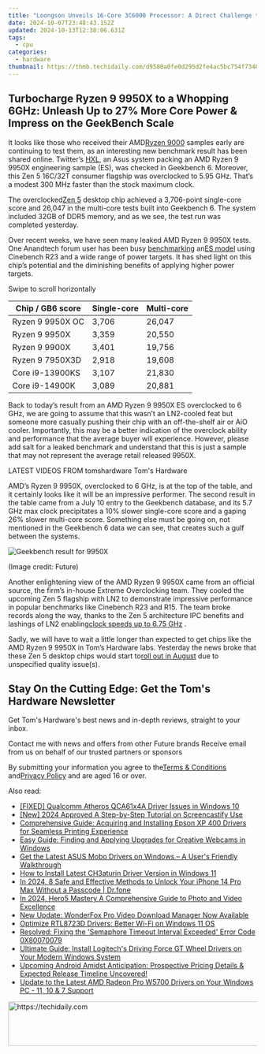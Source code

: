```yaml
---
title: "Loongson Unveils 16-Core 3C6000 Processor: A Direct Challenge to Intel Ice Lake and Xeon Silver"
date: 2024-10-07T23:48:43.152Z
updated: 2024-10-13T12:38:06.631Z
tags:
  - cpu
categories:
  - hardware
thumbnail: https://thmb.techidaily.com/d9580a0fe0d295d2fe4ac5bc754f7348af6d4884ba16ea4dee8b131acea9d9aa.jpg
---
```


## Turbocharge Ryzen 9 9950X to a Whopping 6GHz: Unleash Up to 27% More Core Power & Impress on the GeekBench Scale

It looks like those who received their AMD[Ryzen 9000](https://www.tomshardware.com/pc-components/cpus/amd-announces-zen-5-ryzen-9000-processors-launches-in-july-four-new-ryzen-9-7-and-5-processors-with-a-16-ipc-improvement) samples early are continuing to test them, as an interesting new benchmark result has been shared online. Twitter’s [HXL,](https://x.com/9550pro/status/1816306680227062157) an Asus system packing an AMD Ryzen 9 9950X engineering sample (ES), was checked in Geekbench 6\. Moreover, this Zen 5 16C/32T consumer flagship was overclocked to 5.95 GHz. That’s a modest 300 MHz faster than the stock maximum clock.

 The overclocked[Zen 5](https://www.tomshardware.com/pc-components/cpus/amd-deep-dives-zen-5-ryzen-9000-and-strix-point-cpu-rdna-35-gpu-and-xdna-2-architectures) desktop chip achieved a 3,706-point single-core score and 26,047 in the multi-core tests built into Geekbench 6\. The system included 32GB of DDR5 memory, and as we see, the test run was completed yesterday.

 Over recent weeks, we have seen many leaked AMD Ryzen 9 9950X tests. One Anandtech forum user has been busy [benchmarking](https://www.tomshardware.com/tag/benchmark) an[ES model](https://www.tomshardware.com/pc-components/cpus/amd-flagship-zen-5-desktop-cpu-impresses-in-new-rendering-benchmarks) using Cinebench R23 and a wide range of power targets. It has shed light on this chip’s potential and the diminishing benefits of applying higher power targets.

 Swipe to scroll horizontally

| Chip / GB6 score | Single-core | Multi-core |
| ---------------- | ----------- | ---------- |
| Ryzen 9 9950X OC | 3,706       | 26,047     |
| Ryzen 9 9950X    | 3,359       | 20,550     |
| Ryzen 9 9900X    | 3,401       | 19,756     |
| Ryzen 9 7950X3D  | 2,918       | 19,608     |
| Core i9-13900KS  | 3,107       | 21,830     |
| Core i9-14900K   | 3,089       | 20,881     |

 Back to today’s result from an AMD Ryzen 9 9950X ES overclocked to 6 GHz, we are going to assume that this wasn’t an LN2-cooled feat but someone more casually pushing their chip with an off-the-shelf air or AiO cooler. Importantly, this may be a better indication of the overclock ability and performance that the average buyer will experience. However, please add salt for a leaked benchmark and understand that this is just a sample that may not represent the average retail released 9950X.

 LATEST VIDEOS FROM tomshardware Tom's Hardware

 AMD’s Ryzen 9 9950X, overclocked to 6 GHz, is at the top of the table, and it certainly looks like it will be an impressive performer. The second result in the table came from a July 10 entry to the Geekbench database, and its 5.7 GHz max clock precipitates a 10% slower single-core score and a gaping 26% slower multi-core score. Something else must be going on, not mentioned in the Geekbench 6 data we can see, that creates such a gulf between the systems.

![Geekbench result for 9950X](https://cdn.mos.cms.futurecdn.net/tNUgRFEtXhcXGXaaJ92WwB-320-80.jpg)

 (Image credit: Future)

 Another enlightening view of the AMD Ryzen 9 9950X came from an official source, the firm’s in-house Extreme Overclocking team. They cooled the upcoming Zen 5 flagship with LN2 to demonstrate impressive performance in popular benchmarks like Cinebench R23 and R15\. The team broke records along the way, thanks to the Zen 5 architecture IPC benefits and lashings of LN2 enabling[clock speeds up to 6.75 GHz](https://www.tomshardware.com/pc-components/cpus/ryzen-9-9950x-overclocked-to-67-ghz-with-ln2-liquid-nitrogen-helps-amds-newest-flagship-break-previous-world-records) .

 Sadly, we will have to wait a little longer than expected to get chips like the AMD Ryzen 9 9950X in Tom’s Hardware labs. Yesterday the news broke that these Zen 5 desktop chips would start to[roll out in August](https://www.tomshardware.com/pc-components/cpus/amd-delays-its-ryzen-9000-launch-due-to-unspecified-quality-issue-new-launch-in-august-chipmaker-pulls-back-all-units-shipped-globally-for-quality-checks) due to unspecified quality issue(s).

## Stay On the Cutting Edge: Get the Tom's Hardware Newsletter

 Get Tom's Hardware's best news and in-depth reviews, straight to your inbox.

 Contact me with news and offers from other Future brands  Receive email from us on behalf of our trusted partners or sponsors

 By submitting your information you agree to the[Terms & Conditions](https://futureplc.com/terms-conditions/) and[Privacy Policy](https://futureplc.com/privacy-policy/) and are aged 16 or over.

<ins class="adsbygoogle"
     style="display:block"
     data-ad-format="autorelaxed"
     data-ad-client="ca-pub-7571918770474297"
     data-ad-slot="1223367746"></ins>

<ins class="adsbygoogle"
     style="display:block"
     data-ad-client="ca-pub-7571918770474297"
     data-ad-slot="8358498916"
     data-ad-format="auto"
     data-full-width-responsive="true"></ins>

<span class="atpl-alsoreadstyle">Also read:</span>
<div><ul>
<li><a href="https://network-issues.techidaily.com/fixed-qualcomm-atheros-qca61x4a-driver-issues-in-windows-10/"><u>[FIXED] Qualcomm Atheros QCA61x4A Driver Issues in Windows 10</u></a></li>
<li><a href="https://on-screen-recording.techidaily.com/new-2024-approved-a-step-by-step-tutorial-on-screencastify-use/"><u>[New] 2024 Approved A Step-by-Step Tutorial on Screencastify Use</u></a></li>
<li><a href="https://hardware-help.techidaily.com/comprehensive-guide-acquiring-and-installing-epson-xp-400-drivers-for-seamless-printing-experience/"><u>Comprehensive Guide: Acquiring and Installing Epson XP 400 Drivers for Seamless Printing Experience</u></a></li>
<li><a href="https://hardware-help.techidaily.com/easy-guide-finding-and-applying-upgrades-for-creative-webcams-in-windows/"><u>Easy Guide: Finding and Applying Upgrades for Creative Webcams in Windows</u></a></li>
<li><a href="https://hardware-help.techidaily.com/get-the-latest-asus-mobo-drivers-on-windows-a-users-friendly-walkthrough/"><u>Get the Latest ASUS Mobo Drivers on Windows – A User's Friendly Walkthrough</u></a></li>
<li><a href="https://hardware-help.techidaily.com/how-to-install-latest-ch3aturin-driver-version-in-windows-11/"><u>How to Install Latest CH3aturin Driver Version in Windows 11</u></a></li>
<li><a href="https://iphone-unlock.techidaily.com/in-2024-8-safe-and-effective-methods-to-unlock-your-iphone-14-pro-max-without-a-passcode-drfone-by-drfone-ios/"><u>In 2024, 8 Safe and Effective Methods to Unlock Your iPhone 14 Pro Max Without a Passcode | Dr.fone</u></a></li>
<li><a href="https://some-knowledge.techidaily.com/in-2024-hero5-mastery-a-comprehensive-guide-to-photo-and-video-excellence/"><u>In 2024, Hero5 Mastery A Comprehensive Guide to Photo and Video Excellence</u></a></li>
<li><a href="https://some-knowledge.techidaily.com/new-update-wonderfox-pro-video-download-manager-now-available/"><u>New Update: WonderFox Pro Video Download Manager Now Available</u></a></li>
<li><a href="https://driver-install.techidaily.com/optimize-rtl8723d-drivers-better-wi-fi-on-windows-11-os/"><u>Optimize RTL8723D Drivers: Better Wi-Fi on Windows 11 OS</u></a></li>
<li><a href="https://win-howtos.techidaily.com/resolved-fixing-the-semaphore-timeout-interval-exceeded-error-code-0x80070079/"><u>Resolved: Fixing the 'Semaphore Timeout Interval Exceeded' Error Code 0X80070079</u></a></li>
<li><a href="https://hardware-help.techidaily.com/ultimate-guide-install-logitechs-driving-force-gt-wheel-drivers-on-your-modern-windows-system/"><u>Ultimate Guide: Install Logitech's Driving Force GT Wheel Drivers on Your Modern Windows System</u></a></li>
<li><a href="https://tech-recovery.techidaily.com/1722868104046-upcoming-android-amidst-anticipation-prospective-pricing-details-and-expected-release-timeline-uncovered/"><u>Upcoming Android Amidst Anticipation: Prospective Pricing Details & Expected Release Timeline Uncovered!</u></a></li>
<li><a href="https://hardware-help.techidaily.com/update-to-the-latest-amd-radeon-pro-w5700-drivers-on-your-windows-pc-11-10-and-7-support/"><u>Update to the Latest AMD Radeon Pro W5700 Drivers on Your Windows PC - 11, 10 & 7 Support</u></a></li>
</ul></div>

<!-- affiliate ads begin -->
<a href="https://laganoo.pxf.io/c/5597632/1484939/16446" target="_top" id="1484939">
  <img src="//a.impactradius-go.com/display-ad/16446-1484939" border="0" alt="https://techidaily.com" width="728" height="90"/>
</a>
<img height="0" width="0" src="https://laganoo.pxf.io/i/5597632/1484939/16446" style="position:absolute;visibility:hidden;" border="0" />
<!-- affiliate ads end -->

